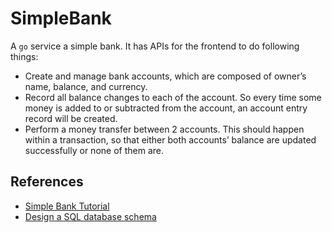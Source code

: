# SimpleBank

A `go` service a simple bank. It has APIs for the frontend to do following things:

- Create and manage bank accounts, which are composed of owner’s name, balance, and currency.
- Record all balance changes to each of the account. So every time some money is added to or subtracted from the account, an account entry record will be created.
- Perform a money transfer between 2 accounts. This should happen within a transaction, so that either both accounts’ balance are updated successfully or none of them are.


## References

- [Simple Bank Tutorial](https://dev.to/techschoolguru/design-db-schema-and-generate-sql-code-with-dbdiagram-io-4ko5)
- [Design a SQL database schema](dbdiagram.io)